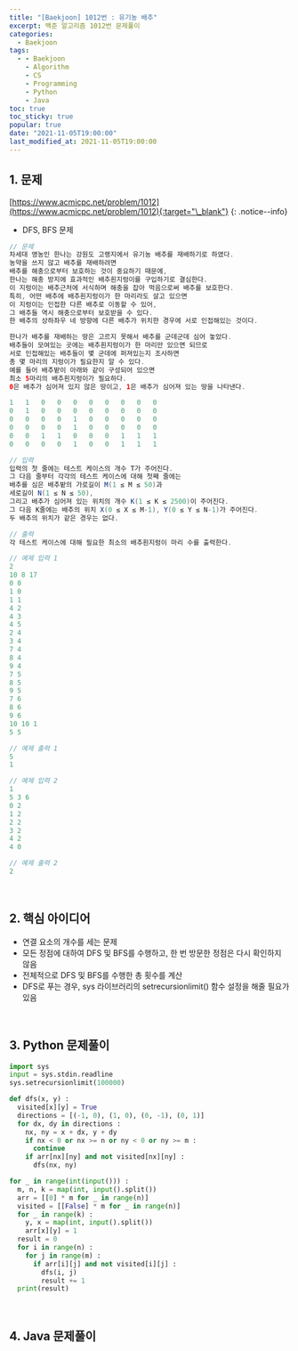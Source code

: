 ```yaml
---
title: "[Baekjoon] 1012번 : 유기농 배추"
excerpt: 백준 알고리즘 1012번 문제풀이
categories:
  - Baekjoon
tags:
  - - Baekjoon
    - Algorithm
    - CS
    - Programming
    - Python
    - Java
toc: true
toc_sticky: true
popular: true
date: "2021-11-05T19:00:00"
last_modified_at: 2021-11-05T19:00:00
---
```


## 1. 문제

[https://www.acmicpc.net/problem/1012](https://www.acmicpc.net/problem/1012){:target="\_blank"}
{: .notice--info}

- DFS, BFS 문제

```java
// 문제
차세대 영농인 한나는 강원도 고랭지에서 유기농 배추를 재배하기로 하였다.
농약을 쓰지 않고 배추를 재배하려면
배추를 해충으로부터 보호하는 것이 중요하기 때문에,
한나는 해충 방지에 효과적인 배추흰지렁이를 구입하기로 결심한다.
이 지렁이는 배추근처에 서식하며 해충을 잡아 먹음으로써 배추를 보호한다.
특히, 어떤 배추에 배추흰지렁이가 한 마리라도 살고 있으면
이 지렁이는 인접한 다른 배추로 이동할 수 있어,
그 배추들 역시 해충으로부터 보호받을 수 있다.
한 배추의 상하좌우 네 방향에 다른 배추가 위치한 경우에 서로 인접해있는 것이다.

한나가 배추를 재배하는 땅은 고르지 못해서 배추를 군데군데 심어 놓았다.
배추들이 모여있는 곳에는 배추흰지렁이가 한 마리만 있으면 되므로
서로 인접해있는 배추들이 몇 군데에 퍼져있는지 조사하면
총 몇 마리의 지렁이가 필요한지 알 수 있다.
예를 들어 배추밭이 아래와 같이 구성되어 있으면
최소 5마리의 배추흰지렁이가 필요하다.
0은 배추가 심어져 있지 않은 땅이고, 1은 배추가 심어져 있는 땅을 나타낸다.

1	1	0	0	0	0	0	0	0	0
0	1	0	0	0	0	0	0	0	0
0	0	0	0	1	0	0	0	0	0
0	0	0	0	1	0	0	0	0	0
0	0	1	1	0	0	0	1	1	1
0	0	0	0	1	0	0	1	1	1

// 입력
입력의 첫 줄에는 테스트 케이스의 개수 T가 주어진다.
그 다음 줄부터 각각의 테스트 케이스에 대해 첫째 줄에는
배추를 심은 배추밭의 가로길이 M(1 ≤ M ≤ 50)과
세로길이 N(1 ≤ N ≤ 50),
그리고 배추가 심어져 있는 위치의 개수 K(1 ≤ K ≤ 2500)이 주어진다.
그 다음 K줄에는 배추의 위치 X(0 ≤ X ≤ M-1), Y(0 ≤ Y ≤ N-1)가 주어진다.
두 배추의 위치가 같은 경우는 없다.

// 출력
각 테스트 케이스에 대해 필요한 최소의 배추흰지렁이 마리 수를 출력한다.

// 예제 입력 1
2
10 8 17
0 0
1 0
1 1
4 2
4 3
4 5
2 4
3 4
7 4
8 4
9 4
7 5
8 5
9 5
7 6
8 6
9 6
10 10 1
5 5

// 예제 출력 1
5
1

// 예제 입력 2
1
5 3 6
0 2
1 2
2 2
3 2
4 2
4 0

// 예제 출력 2
2
```

<br>

## 2. 핵심 아이디어

- 연결 요소의 개수를 세는 문제
- 모든 정점에 대하여 DFS 및 BFS를 수행하고, 한 번 방문한 정점은 다시 확인하지 않음
- 전체적으로 DFS 및 BFS를 수행한 총 횟수를 계산
- DFS로 푸는 경우, sys 라이브러리의 setrecursionlimit() 함수 설정을 해줄 필요가 있음

<br>

## 3. Python 문제풀이

```python
import sys
input = sys.stdin.readline
sys.setrecursionlimit(100000)

def dfs(x, y) :
  visited[x][y] = True
  directions = [(-1, 0), (1, 0), (0, -1), (0, 1)]
  for dx, dy in directions :
    nx, ny = x + dx, y + dy
    if nx < 0 or nx >= n or ny < 0 or ny >= m :
      continue
    if arr[nx][ny] and not visited[nx][ny] :
      dfs(nx, ny)

for _ in range(int(input())) :
  m, n, k = map(int, input().split())
  arr = [[0] * m for _ in range(n)]
  visited = [[False] * m for _ in range(n)]
  for _ in range(k) :
    y, x = map(int, input().split())
    arr[x][y] = 1
  result = 0
  for i in range(n) :
    for j in range(m) :
      if arr[i][j] and not visited[i][j] :
        dfs(i, j)
        result += 1
  print(result)
```

<br>

## 4. Java 문제풀이

```java

```
